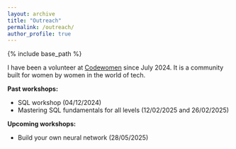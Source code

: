 ```yaml
---
layout: archive
title: "Outreach"
permalink: /outreach/
author_profile: true
---
```


{% include base_path %}

I have been a volunteer at [Codewomen](https://migracode.org/codewomen/) since July 2024. It is a community built for women by women in the world of tech.

**Past workshops:**
- SQL workshop (04/12/2024)
- Mastering SQL fundamentals for all levels (12/02/2025 and 26/02/2025) 

**Upcoming workshops:**
- Build your own neural network (28/05/2025)
